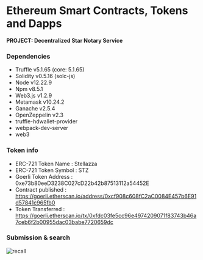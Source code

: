 # Ethereum Smart Contracts, Tokens and Dapps
**PROJECT: Decentralized Star Notary Service** 

### Dependencies

- Truffle v5.1.65 (core: 5.1.65)
- Solidity v0.5.16 (solc-js)
- Node v12.22.9
- Npm v8.5.1
- Web3.js v1.2.9
- Metamask v10.24.2
- Ganache v2.5.4
- OpenZeppelin v2.3 
- truffle-hdwallet-provider
- webpack-dev-server 
- web3

### Token info
- ERC-721 Token Name    : Stellazza
- ERC-721 Token Symbol  : STZ
- Goerli Token Address  : 0xe73b80eeD3238C027cD22b42b87513112a54452E
- Contract published    : https://goerli.etherscan.io/address/0xcf908c608fC2aC0084E457b6E91d57841c965fb0
- Token Transferred     : https://goerli.etherscan.io/tx/0xfdc03fe5cc96e4974209071f83743b46a7ceb6f2b00955dac03babe7720659dc

### Submission & search

![recall](https://user-images.githubusercontent.com/598726/217117349-8af0f00c-910d-4644-a7b4-9cf4e3b63629.png)
